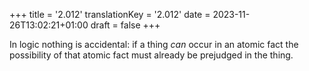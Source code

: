 +++
title = '2.012'
translationKey = '2.012'
date = 2023-11-26T13:02:21+01:00
draft = false
+++

In logic nothing is accidental: if a thing <em>can</em> occur in an atomic fact the possibility of that atomic fact must already be prejudged in the thing.
